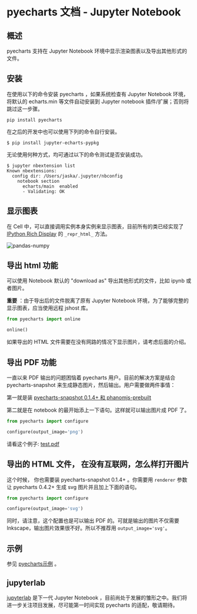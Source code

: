 # pyecharts 文档 - Jupyter Notebook

## 概述

pyecharts 支持在 Jupyter Notebook 环境中显示渲染图表以及导出其他形式的文件。

## 安装

在使用以下的命令安装 pyecharts ，如果系统检查有 Jupyter Notebook 环境，将默认的 echarts.min 等文件自动安装到  Jupyter notebook 插件/扩展；否则将跳过这一步骤。

```shell
pip install pyecharts
```

在之后的开发中也可以使用下列的命令自行安装。

```shell
$ pip install jupyter-echarts-pypkg
```

无论使用何种方式，均可通过以下的命令测试是否安装成功。

```shell
$ jupyter nbextension list
Known nbextensions:
  config dir: /Users/jaska/.jupyter/nbconfig
    notebook section
      echarts/main  enabled 
      - Validating: OK
```

## 显示图表

在 Cell 中，可以直接调用实例本身实例来显示图表，目前所有的类已经实现了  [IPython Rich Display](http://ipython.readthedocs.io/en/stable/config/integrating.html#rich-display) 的 `_repr_html_` 方法。

![pandas-numpy](https://user-images.githubusercontent.com/19553554/35104252-3e36cee2-fca3-11e7-8e43-09bbe8dbbd1e.png)

## 导出 html 功能

可以使用 Notebook 默认的 "download as" 导出其他形式的文件，比如 ipynb 或者图片。

**重要** ：由于导出后的文件脱离了原有 Jupyter Notebook 环境，为了能够完整的显示图表，应当使用远程 jshost 库。

```python
from pyecharts import online

online()
```


如果导出的 HTML 文件需要在没有网路的情况下显示图片，请考虑后面的介绍。

## 导出 PDF 功能

一直以来 PDF 输出的问题困恼着 pyecharts 用户。目前的解决方案是结合 pyecharts-snapshot 来生成静态图片，然后输出。用户需要做两件事情：

第一就是装 [pyecharts-snapshot 0.1.4+ 和 phanomjs-prebuilt](https://github.com/pyecharts/pyecharts-snapshot#installation)

第二就是在 notebook 的最开始添上一下语句。这样就可以输出图片成 PDF 了。

```python
from pyecharts import configure

configure(output_image='png')
```

请看这个例子: [test.pdf](https://github.com/pyecharts/pyecharts/files/1813293/test.6.pdf)

## 导出的 HTML 文件， 在没有互联网，怎么样打开图片

这个时候， 你也需要装 pyecharts-snapshot 0.1.4+ 。你需要用 `renderer` 参数让 pyecharts 0.4.2+ 生成 svg 图片并且加上下面的语句。

```python
from pyecharts import configure

configure(output_image='svg')
```

同时，请注意，这个配置也是可以输出 PDF 的。可就是输出的图片不仅需要 Inkscape，输出图片效果很不好。所以不推荐用 `output_image='svg'`。

## 示例

参见 [pyecharts示例](https://github.com/pyecharts/pyecharts-users-cases) 。

## jupyterlab

[jupyterlab](https://github.com/jupyterlab/jupyterlab) 是下一代 Jupyter Notebook ，目前尚处于发展的雏形之中。我们将进一步关注项目发展，尽可能第一时间实现 pyecharts 的适配，敬请期待。

